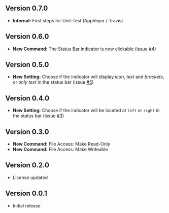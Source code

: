 ## Version 0.7.0

* **Internal:** First steps for Unit-Test (AppVeyor / Travis)

## Version 0.6.0

* **New Command:** The Status Bar indicator is now clickable (issue [#4](https://github.com/alefragnani/vscode-read-only-indicator/issues/4))

## Version 0.5.0

* **New Setting:** Choose if the indicator will display _icon_, _text_ and _brackets_, or _only text_ in the status bar (issue [#5](https://github.com/alefragnani/vscode-read-only-indicator/issues/5))

## Version 0.4.0

* **New Setting:** Choose if the indicator will be located at `left` or `right` in the status bar (issue [#3](https://github.com/alefragnani/vscode-read-only-indicator/issues/3))

## Version 0.3.0

* **New Command:** File Access: Make Read-Only
* **New Command:** File Access: Make Writeable

## Version 0.2.0

* License updated

## Version 0.0.1

* Initial release